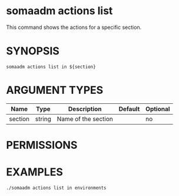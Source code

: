 # somaadm actions list

This command shows the actions for a specific section.

# SYNOPSIS

```
somaadm actions list in ${section}
```

# ARGUMENT TYPES

Name | Type |     Description   | Default | Optional
 --- |  --- | ----------------- | ------- | --------
section | string | Name of the section | | no

# PERMISSIONS

# EXAMPLES

```
./somaadm actions list in environments
```
